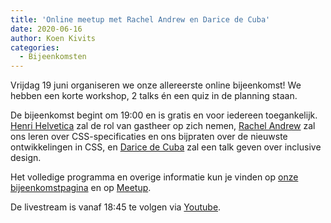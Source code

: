 ```yaml
---
title: 'Online meetup met Rachel Andrew en Darice de Cuba'
date: 2020-06-16
author: Koen Kivits
categories:
  - Bijeenkomsten
---
```


Vrijdag 19 juni organiseren we onze allereerste online bijeenkomst! We hebben een korte workshop, 2 talks én een quiz in de planning staan.

De bijeenkomst begint om 19:00 en is gratis en voor iedereen toegankelijk. [Henri Helvetica](https://twitter.com/HenriHelvetica) zal de rol van gastheer op zich nemen, [Rachel Andrew](https://twitter.com/rachelandrew]) zal ons leren over CSS-specificaties en ons bijpraten over de nieuwste ontwikkelingen in CSS, en [Darice de Cuba](https://darice.org) zal een talk geven over inclusive design.

Het volledige programma en overige informatie kun je vinden op [onze bijeenkomstpagina](https://fronteers.nl/bijeenkomsten/2020/online-meetup) en op [Meetup](https://www.meetup.com/Fronteers-NL/events/271326914/).

De livestream is vanaf 18:45 te volgen via [Youtube](https://www.youtube.com/watch?v=N2tvZ4P44jY).
